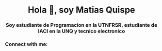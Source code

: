 <h1 align="center">Hola 👋, soy Matias Quispe</h1>
<h3 align="center">Soy estudiante de Programacion en la UTNFRSR, estudiante de IACI en la UNQ y tecnico electronico</h3>

<h3 align="left">Connect with me:</h3>
<p align="left">
<a href="https://www.linkedin.com/in/matias-oqn/)https://www.linkedin.com/in/matias-oqn/"  /></a>
